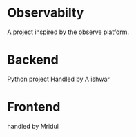 # Observabilty
A project inspired by the observe platform.

# Backend
Python project 
Handled by A ishwar

# Frontend 
handled by Mridul
